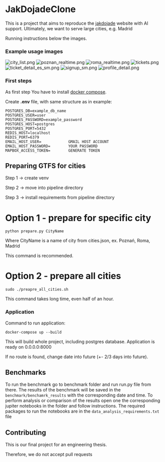 # JakDojadeClone

This is a project that aims to reproduce the [jakdojade](https://jakdojade.pl) website with AI support. Ultimately, we want to serve large cities, e.g. Madrid

Running instructions below the images.

### Example usage images

![city_list.png](usage_examples/city_list.png)
![poznan_realtime.png](usage_examples/poznan_realtime.png)
![roma_realtime.png](usage_examples/roma_realtime.png)
![tickets.png](usage_examples/tickets.png)
![ticket_detail_es_sm.png](usage_examples/ticket_detail_es_sm.png)
![signup_sm.png](usage_examples/signup_sm.png)
![profile_detail.png](usage_examples/profile_detail.png)

### First steps

As first step You have to install [docker compose](https://docs.docker.com/compose/install/).

Create <b>.env</b> file, with same structure as in example:
```
POSTGRES_DB=example_db_name
POSTGRES_USER=user
POSTGRES_PASSWORD=example_password
POSTGRES_HOST=postgres
POSTGRES_PORT=5432
REDIS_HOST=localhost
REDIS_PORT=6379
EMAIL_HOST_USER=            GMAIL HOST ACCOUNT
EMAIL_HOST_PASSWORD=        YOUR PASSWORD
MAPBOX_ACCESS_TOKEN=        GENERATE TOKEN
```

## Preparing GTFS for cities

Step 1 -> create venv 

Step 2 -> move into pipeline directory

Step 3 -> install requirements from pipeline directory


# Option 1 - prepare for specific city
```
python prepare.py CityName
```
Where CityName is a name of city from cities.json, ex. Poznań, Roma, Madrid

This command is recommended.

# Option 2 - prepare all cities
```
sudo ./preapre_all_cities.sh
```
This command takes long time, even half of an hour.


### Application

Command to run application:
```
docker-compose up --build
```

This will build whole project, including postgres database.
Application is ready on 0.0.0.0:8000

If no route is found, change date into future (+- 2/3 days into future). 

## Benchmarks

To run the benchmark go to benchmark folder and run run.py file from there. The results of the benchmark will be  saved in the `benchmark/benchamrk_results` with the corresponding date and time. To perform analysis or comparison of the results open one the corresponding jupiter notebooks in the folder and follow instructions. The required packages to run the notebooks are in the `data_analysis_requirements.txt` file 

## Contributing


This is our final project for an engineering thesis. 

Therefore, we do not accept pull requests
